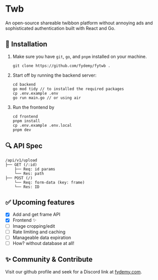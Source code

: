 # Twb

An open-source shareable twibbon platform without annoying ads and sophisticated authentication built with React and Go.

## 🚀 Installation

1. Make sure you have `git`, `go`, and `pnpm` installed on your machine.
   ```shell
   git clone https://github.com/fydemy/fytwb .
   ```
2. Start off by running the backend server:
   ```
   cd backend
   go mod tidy // to installed the required packages
   cp .env.example .env
   go run main.go // or using air
   ```
3. Run the frontend by
   ```
   cd frontend
   pnpm install
   cp .env.example .env.local
   pnpm dev
   ```

## 🔍 API Spec

```
/api/v1/upload
├── GET (/:id)
	├── Req: id params
	└── Res: path
├── POST (/)
	└── Req: form-data (key: frame)
	└── Res: ID
```

## ✅ Upcoming features

- [x] Add and get frame API
- [x] Frontend ✨
- [ ] Image cropping/edit
- [ ] Rate limiting and caching
- [ ] Manageable data expiration
- [ ] How? without database at all!

## ✨ Community & Contribute

Visit our github profile and seek for a Discord link at [fydemy.com](https://fydemy.com).
